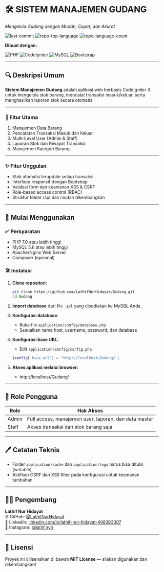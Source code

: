 # 🛠️ SISTEM MANAJEMEN GUDANG

*Mengelola Gudang dengan Mudah, Cepat, dan Akurat*

![last-commit](https://img.shields.io/github/last-commit/LathifNurHidayat/Gudang?style=flat&logo=git&logoColor=white&color=0080ff)
![repo-top-language](https://img.shields.io/github/languages/top/LathifNurHidayat/Gudang?style=flat&color=0080ff)
![repo-language-count](https://img.shields.io/github/languages/count/LathifNurHidayat/Gudang?style=flat&color=0080ff)

**Dibuat dengan:**

![PHP](https://img.shields.io/badge/PHP-777BB4.svg?style=flat&logo=php&logoColor=white)
![CodeIgniter](https://img.shields.io/badge/CodeIgniter-EE4623.svg?style=flat&logo=codeigniter&logoColor=white)
![MySQL](https://img.shields.io/badge/MySQL-00758F.svg?style=flat&logo=mysql&logoColor=white)
![Bootstrap](https://img.shields.io/badge/Bootstrap-563D7C.svg?style=flat&logo=bootstrap&logoColor=white)

---

## 🔍 Deskripsi Umum

**Sistem Manajemen Gudang** adalah aplikasi web berbasis CodeIgniter 3 untuk mengelola stok barang, mencatat transaksi masuk/keluar, serta menghasilkan laporan stok secara otomatis.

---

### 🎨 Fitur Utama

1. Manajemen Data Barang
2. Pencatatan Transaksi Masuk dan Keluar
3. Multi-Level User (Admin & Staff)
4. Laporan Stok dan Riwayat Transaksi
5. Manajemen Kategori Barang

---

### ✨ Fitur Unggulan

- Stok otomatis terupdate setiap transaksi
- Interface responsif dengan Bootstrap
- Validasi form dan keamanan XSS & CSRF
- Role-based access control (RBAC)
- Struktur folder rapi dan mudah dikembangkan

---

## 🚀 Mulai Menggunakan

### ✅ Persyaratan

- PHP 7.0 atau lebih tinggi
- MySQL 5.6 atau lebih tinggi
- Apache/Nginx Web Server
- Composer (opsional)

### 🛠️ Instalasi

1. **Clone repositori:**
   ```bash
   git clone https://github.com/LathifNurHidayat/Gudang.git
   cd Gudang
   ```

2. **Import database** dari file `.sql` yang disediakan ke MySQL Anda.

3. **Konfigurasi database**:
   - Buka file `application/config/database.php`
   - Sesuaikan nama host, username, password, dan database

4. **Konfigurasi base URL:**
   - Edit `application/config/config.php`
   ```php
   $config['base_url'] = 'http://localhost/Gudang/';
   ```

5. **Akses aplikasi melalui browser:**
   - http://localhost/Gudang/

---

## 👤 Role Pengguna

| Role   | Hak Akses |
|--------|------------|
| Admin  | Full access, manajemen user, laporan, dan data master |
| Staff  | Akses transaksi dan stok barang saja |

---

## 🖊️ Catatan Teknis

- Folder `application/cache` dan `application/logs` harus bisa ditulis (writable)
- Aktifkan CSRF dan XSS filter pada konfigurasi untuk keamanan tambahan

---

## 👨‍💻 Pengembang

**Lathif Nur Hidayat**  
🌐 GitHub: [@LathifNurHidayat](https://github.com/LathifNurHidayat)  
💼 LinkedIn: [linkedin.com/in/lathif-nur-hidayat-498393307](https://www.linkedin.com/in/lathif-nur-hidayat-498393307/)  
📸 Instagram: [@lathf.nyh](https://www.instagram.com/lathf.nyh)

---

## 📄 Lisensi

Proyek ini dilisensikan di bawah **MIT License** — silakan digunakan dan dikembangkan!
